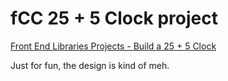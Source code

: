 # fCC 25 + 5 Clock project

[Front End Libraries Projects - Build a 25 + 5 Clock](https://www.freecodecamp.org/learn/front-end-libraries/front-end-libraries-projects/build-a-25--5-clock)

Just for fun, the design is kind of meh.

